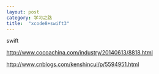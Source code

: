 ```yaml
---
layout: post
category: 学习之路
title:  "xcode8+swift3" 
---
```


swift

http://www.cocoachina.com/industry/20140613/8818.html



http://www.cnblogs.com/kenshincui/p/5594951.html